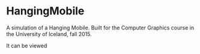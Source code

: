 # HangingMobile
A simulation of a Hanging Mobile. Built for the Computer Graphics course in the University of Iceland, fall 2015.

It can be viewed
